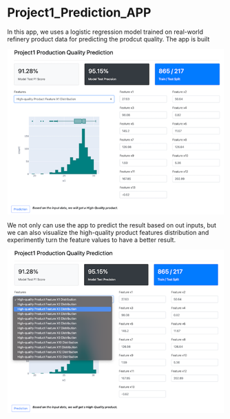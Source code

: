 # Project1_Prediction_APP

In this app, we uses a logistic regression model trained on real-world refinery product data for predicting the prodcut quality. The app is built 

![](images/APP_Overall.png)

We not only can use the app to predict the result based on out inputs, but we can also visualize the high-quality product features distribution and experimently turn the feature values to have a better result.

![](images/APP_Features_Selection.png)
